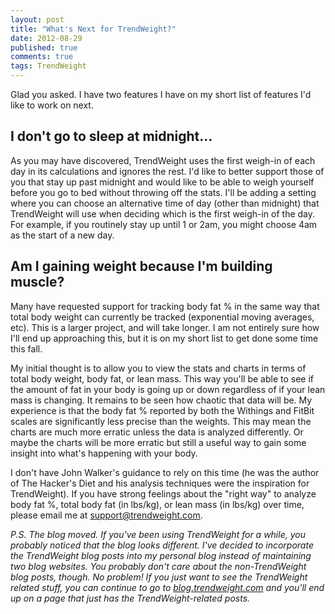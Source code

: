 ```yaml
---
layout: post
title: "What's Next for TrendWeight?"
date: 2012-08-29
published: true
comments: true
tags: TrendWeight
---
```


Glad you asked.  I have two features I have on my short list of features I'd like to work on next.

## I don't go to sleep at midnight...

As you may have discovered, TrendWeight uses the first weigh-in of each day in its calculations and ignores the rest.  I'd like to better support those of you that stay up past midnight and would like to be able to weigh yourself before you go to bed without throwing off the stats.  I'll be adding a setting where you can choose an alternative time of day (other than midnight) that TrendWeight will use when deciding which is the first weigh-in of the day.  For example, if you routinely stay up until 1 or 2am, you might choose 4am as the start of a new day.

## Am I gaining weight because I'm building muscle?

Many have requested support for tracking body fat % in the same way that total body weight can currently be tracked (exponential moving averages, etc).  This is a larger project, and will take longer. I am not entirely sure how I'll end up approaching this, but it is on my short list to get done some time this fall.

My initial thought is to allow you to view the stats and charts in terms of total body weight, body fat, or lean mass.  This way you'll be able to see if the amount of fat in your body is going up or down regardless of if your lean mass is changing.  It remains to be seen how chaotic that data will be.  My experience is that the body fat % reported by both the Withings and FitBit scales are significantly less precise than the weights.  This may mean the charts are much more erratic unless the data is analyzed differently.  Or maybe the charts will be more erratic but still a useful way to gain some insight into what's happening with your body.

I don't have John Walker's guidance to rely on this time (he was the author of The Hacker's Diet and his analysis techniques were the inspiration for TrendWeight).  If you have strong feelings about the "right way" to analyze body fat %, total body fat (in lbs/kg), or lean mass (in lbs/kg) over time, please email me at <support@trendweight.com>.

_P.S. The blog moved. If you've been using TrendWeight for a while, you probably noticed that the blog looks different.  I've decided to incorporate the TrendWeight blog posts into my personal blog instead of maintaining two blog websites.  You probably don't care about the non-TrendWeight blog posts, though.  No problem! If you just want to see the TrendWeight related stuff, you can continue to go to [blog.trendweight.com](http://blog.trendweight.com) and you'll end up on a page that just has the TrendWeight-related posts._